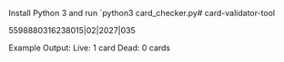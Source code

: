 Install Python 3 and run `python3 card_checker.py# card-validator-tool

5598880316238015|02|2027|035

Example Output:
Live: 1 card
Dead: 0 cards
